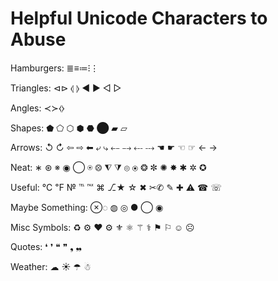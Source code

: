 Helpful Unicode Characters to Abuse
===================================

Hamburgers: ≣≡≔⁝⋮

Triangles: ⊲⊳ ⦉ ⦊  ◀ ▶  ◁  ▷  

Angles: ≺≻⧼⧽

Shapes: ⬟  ⬠   ⬡   ⬢  ⬣  ⬤  ▰  ▱  

Arrows: ↺ ↻ ⇦ ⇨ ⬅  ⤶  ⤷  ⤌  ⤍  ⤎  ⤏    ☚  ☛  ☜  ☞    ←  →  

Neat: ∗ ⊛ ※ ◉ ◯  ⍟  ⨷   ⧨  ⧩  ⦾  ⦿    ❂  ✼  ✺  ✸  ✱  ✲  ✪  

Useful: ℃ ℉ № ℡ ℻ ⌘ ⎇★ ☆ ✖   ✂✆   ✎  ✚  ⚠  ☎  ☏  

Maybe Something: ⊗◌ ◍  ◎  ●  ◯  ◉    

Misc Symbols: ♻ ⚙  ❤  ⚙  ⚜  ⚛  ⚚  ⚕  ⚑  ⚐  ☺  ☹  

Quotes: ❛ ❜  ❝  ❞  ❟  ❠ 

Weather: ☁ ☀  ☂  ☃    
